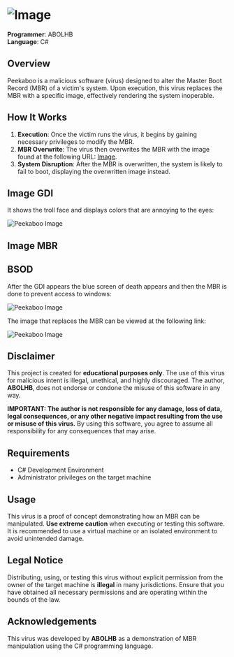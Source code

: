 # ![Image](https://i.ibb.co/64KNyPG/PEKABO.png)

**Programmer**: ABOLHB  
**Language**: C#

## Overview

Peekaboo is a malicious software (virus) designed to alter the Master Boot Record (MBR) of a victim's system. Upon execution, this virus replaces the MBR with a specific image, effectively rendering the system inoperable.

## How It Works

1. **Execution**: Once the victim runs the virus, it begins by gaining necessary privileges to modify the MBR.
2. **MBR Overwrite**: The virus then overwrites the MBR with the image found at the following URL: [Image](https://i.ibb.co/J7G8fnw/IMG-1588.webp).
3. **System Disruption**: After the MBR is overwritten, the system is likely to fail to boot, displaying the overwritten image instead.

## Image GDI

It shows the troll face and displays colors that are annoying to the eyes:

![Peekaboo Image](https://i.ibb.co/t886HWy/image8.png)

## Image MBR

## BSOD

After the GDI appears the blue screen of death appears and then the MBR is done to prevent access to windows:

![Peekaboo Image](https://i.ibb.co/C8B0QRT/Bsodwindows10.png)

The image that replaces the MBR can be viewed at the following link:

![Peekaboo Image](https://i.ibb.co/J7G8fnw/IMG-1588.webp)

## Disclaimer

This project is created for **educational purposes only**. The use of this virus for malicious intent is illegal, unethical, and highly discouraged. The author, **ABOLHB**, does not endorse or condone the misuse of this software in any way. 

**IMPORTANT: The author is not responsible for any damage, loss of data, legal consequences, or any other negative impact resulting from the use or misuse of this virus.** By using this software, you agree to assume all responsibility for any consequences that may arise.

## Requirements

- C# Development Environment
- Administrator privileges on the target machine

## Usage

This virus is a proof of concept demonstrating how an MBR can be manipulated. **Use extreme caution** when executing or testing this software. It is recommended to use a virtual machine or an isolated environment to avoid unintended damage.

## Legal Notice

Distributing, using, or testing this virus without explicit permission from the owner of the target machine is **illegal** in many jurisdictions. Ensure that you have obtained all necessary permissions and are operating within the bounds of the law.

## Acknowledgements

This virus was developed by **ABOLHB** as a demonstration of MBR manipulation using the C# programming language.
